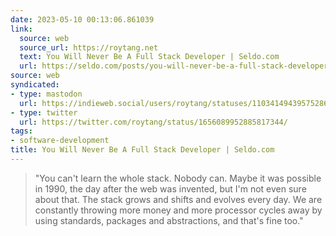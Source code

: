 ```yaml
---
date: 2023-05-10 00:13:06.861039
link:
  source: web
  source_url: https://roytang.net
  text: You Will Never Be A Full Stack Developer | Seldo.com
  url: https://seldo.com/posts/you-will-never-be-a-full-stack-developer
source: web
syndicated:
- type: mastodon
  url: https://indieweb.social/users/roytang/statuses/110341494395752862
- type: twitter
  url: https://twitter.com/roytang/status/1656089952885817344/
tags:
- software-development
title: You Will Never Be A Full Stack Developer | Seldo.com
---
```


> "You can't learn the whole stack. Nobody can. Maybe it was possible in 1990, the day after the web was invented, but I'm not even sure about that. The stack grows and shifts and evolves every day. We are constantly throwing more money and more processor cycles away by using standards, packages and abstractions, and that's fine too."